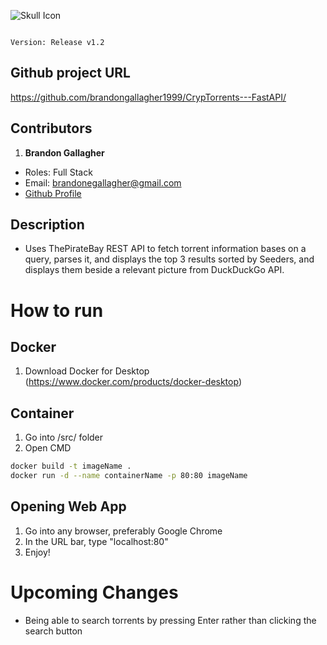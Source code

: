 ![Skull Icon](https://cdn3.iconfinder.com/data/icons/universal-signs-symbols/128/pirate-sword-skull2-512.png)

                                                                                Version: Release v1.2

## Github project URL
https://github.com/brandongallagher1999/CrypTorrents---FastAPI/


## Contributors
1. **Brandon Gallagher**
  - Roles: Full Stack
  - Email: brandonegallagher@gmail.com
  - [Github Profile](https://github.com/brandongallagher1999)

## Description
- Uses ThePirateBay REST API to fetch torrent information bases on a query, parses it, and displays the top 3 results
sorted by Seeders, and displays them beside a relevant picture from DuckDuckGo API.


# How to run
## Docker
1. Download Docker for Desktop (https://www.docker.com/products/docker-desktop)

## Container
1. Go into /src/ folder
2. Open CMD
```sh
docker build -t imageName .
docker run -d --name containerName -p 80:80 imageName
```
  
## Opening Web App
1. Go into any browser, preferably Google Chrome
2. In the URL bar, type "localhost:80"
3. Enjoy!


# Upcoming Changes
- Being able to search torrents by pressing Enter rather than clicking the search button
